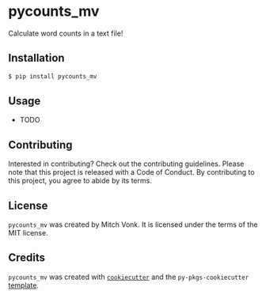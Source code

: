 # pycounts_mv

Calculate word counts in a text file!

## Installation

```bash
$ pip install pycounts_mv
```

## Usage

- TODO

## Contributing

Interested in contributing? Check out the contributing guidelines. Please note that this project is released with a Code of Conduct. By contributing to this project, you agree to abide by its terms.

## License

`pycounts_mv` was created by Mitch Vonk. It is licensed under the terms of the MIT license.

## Credits

`pycounts_mv` was created with [`cookiecutter`](https://cookiecutter.readthedocs.io/en/latest/) and the `py-pkgs-cookiecutter` [template](https://github.com/py-pkgs/py-pkgs-cookiecutter).
